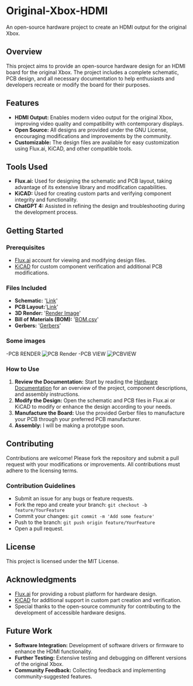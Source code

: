 # Original-Xbox-HDMI
An open-source hardware project to create an HDMI output for the original Xbox.

## Overview

This project aims to provide an open-source hardware design for an HDMI board for the original Xbox. The project includes a complete schematic, PCB design, and all necessary documentation to help enthusiasts and developers recreate or modify the board for their purposes.

## Features

- **HDMI Output:** Enables modern video output for the original Xbox, improving video quality and compatibility with contemporary displays.
- **Open Source:** All designs are provided under the GNU License, encouraging modifications and improvements by the community.
- **Customizable:** The design files are available for easy customization using Flux.ai, KiCAD, and other compatible tools.

## Tools Used

- **Flux.ai:** Used for designing the schematic and PCB layout, taking advantage of its extensive library and modification capabilities.
- **KiCAD:** Used for creating custom parts and verifying component integrity and functionality.
- **ChatGPT 4:** Assisted in refining the design and troubleshooting during the development process.

## Getting Started

### Prerequisites

- [Flux.ai](https://flux.ai) account for viewing and modifying design files.
- [KiCAD](https://www.kicad.org/) for custom component verification and additional PCB modifications.

### Files Included

- **Schematic:** '[Link](https://www.flux.ai/techengineered/original-xbox-hdmi-board-v1?editor=schematic)'
- **PCB Layout:**'[Link](https://www.flux.ai/techengineered/original-xbox-hdmi-board-v1?editor=pcb_2d)'
- **3D Render:** '[Render Image](https://www.flux.ai/techengineered/original-xbox-hdmi-board-v1?editor=pcb_3d)'
- **Bill of Materials (BOM):** '[BOM.csv](https://github.com/vperez115/Original-Xbox-HDMI/blob/main/BOM.csv)'
- **Gerbers:** '[Gerbers](https://github.com/vperez115/Original-Xbox-HDMI/blob/main/Gerbers.zip)'

### Some images

-PCB RENDER ![PCB Render](https://github.com/user-attachments/assets/f322aa2c-4367-4bd3-818b-f1cfb164ac6f)
-PCB VIEW ![PCBVIEW](https://github.com/user-attachments/assets/6bfa0648-4693-43dd-91c3-b537c78296fb)


### How to Use

1. **Review the Documentation:** Start by reading the [Hardware Documentation](https://github.com/vperez115/Original-Xbox-HDMI/blob/main/Original%20XBOX%20HDMI%20Board%20Documentation.pdf) for an overview of the project, component descriptions, and assembly instructions.
2. **Modify the Design:** Open the schematic and PCB files in Flux.ai or KiCAD to modify or enhance the design according to your needs.
3. **Manufacture the Board:** Use the provided Gerber files to manufacture your PCB through your preferred PCB manufacturer.
4. **Assembly:** I will be making a prototype soon.

## Contributing

Contributions are welcome! Please fork the repository and submit a pull request with your modifications or improvements. All contributions must adhere to the licensing terms.

### Contribution Guidelines

- Submit an issue for any bugs or feature requests.
- Fork the repo and create your branch: `git checkout -b feature/YourFeature`
- Commit your changes: `git commit -m 'Add some feature'`
- Push to the branch: `git push origin feature/YourFeature`
- Open a pull request.

## License

This project is licensed under the MIT License.

## Acknowledgments

- [Flux.ai](https://flux.ai) for providing a robust platform for hardware design.
- [KiCAD](https://www.kicad.org/) for additional support in custom part creation and verification.
- Special thanks to the open-source community for contributing to the development of accessible hardware designs.

## Future Work

- **Software Integration:** Development of software drivers or firmware to enhance the HDMI functionality.
- **Further Testing:** Extensive testing and debugging on different versions of the original Xbox.
- **Community Feedback:** Collecting feedback and implementing community-suggested features.
